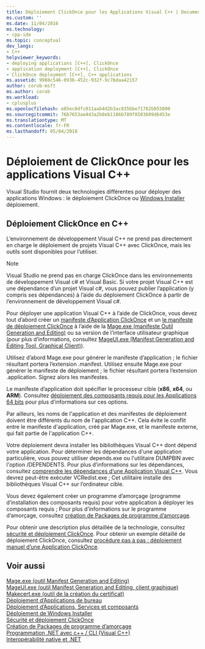 ```yaml
---
title: Déploiement ClickOnce pour les Applications Visual C++ | Documents Microsoft
ms.custom: ''
ms.date: 11/04/2016
ms.technology:
- cpp-ide
ms.topic: conceptual
dev_langs:
- C++
helpviewer_keywords:
- deploying applications [C++], ClickOnce
- application deployment [C++], ClickOnce
- ClickOnce deployment [C++], C++ applications
ms.assetid: 9988c546-0936-452c-932f-9c76daa42157
author: corob-msft
ms.author: corob
ms.workload:
- cplusplus
ms.openlocfilehash: e85ec0dfc011aab4d2b3ac835bbe71782b055000
ms.sourcegitcommit: 76b7653ae443a2b8eb1186b789f8503609d6453e
ms.translationtype: MT
ms.contentlocale: fr-FR
ms.lasthandoff: 05/04/2018
---
```

# <a name="clickonce-deployment-for-visual-c-applications"></a>Déploiement de ClickOnce pour les applications Visual C++
Visual Studio fournit deux technologies différentes pour déployer des applications Windows : le déploiement ClickOnce ou [Windows Installer](http://msdn.microsoft.com/library/cc185688) déploiement.  
  
## <a name="clickonce-deployment-in-c"></a>Déploiement ClickOnce en C++  
 L’environnement de développement Visual C++ ne prend pas directement en charge le déploiement de projets Visual C++ avec ClickOnce, mais les outils sont disponibles pour l’utiliser.  
  
> [!NOTE]
>  Visual Studio ne prend pas en charge ClickOnce dans les environnements de développement Visual c# et Visual Basic. Si votre projet Visual C++ est une dépendance d’un projet Visual c#, vous pouvez publier l’application (y compris ses dépendances) à l’aide du déploiement ClickOnce à partir de l’environnement de développement Visual c#.  
  
 Pour déployer une application Visual C++ à l’aide de ClickOnce, vous devez tout d’abord créer un [manifeste d’Application ClickOnce](/visualstudio/deployment/clickonce-application-manifest) et un [le manifeste de déploiement ClickOnce](/visualstudio/deployment/clickonce-deployment-manifest) à l’aide de la [Mage.exe (manifeste Outil Generation and Editing)](/dotnet/framework/tools/mage-exe-manifest-generation-and-editing-tool) ou sa version de l’interface utilisateur graphique (pour plus d’informations, consultez [MageUI.exe (Manifest Generation and Editing Tool, Graphical Client)](/dotnet/framework/tools/mageui-exe-manifest-generation-and-editing-tool-graphical-client)).  

  
 Utilisez d’abord Mage.exe pour générer le manifeste d’application ; le fichier résultant portera l’extension .manifest. Utilisez ensuite Mage.exe pour générer le manifeste de déploiement ; le fichier résultant portera l’extension .application. Signez alors les manifestes.  
  
 Le manifeste d’application doit spécifier le processeur cible (**x86**, **x64**, ou **ARM**). Consultez [déploiement des composants requis pour les Applications 64 bits](/visualstudio/deployment/deploying-prerequisites-for-64-bit-applications) pour plus d’informations sur ces options.  
  
 Par ailleurs, les noms de l'application et des manifestes de déploiement doivent être différents du nom de l'application C++. Cela évite le conflit entre le manifeste d'application, créé par Mage.exe, et le manifeste externe, qui fait partie de l'application C++.  
  
 Votre déploiement devra installer les bibliothèques Visual C++ dont dépend votre application. Pour déterminer les dépendances d'une application particulière, vous pouvez utiliser depends.exe ou l'utilitaire DUMPBIN avec l'option /DEPENDENTS. Pour plus d’informations sur les dépendances, consultez [comprendre les dépendances d’une Application Visual C++](../ide/understanding-the-dependencies-of-a-visual-cpp-application.md). Vous devrez peut-être exécuter VCRedist.exe ; Cet utilitaire installe des bibliothèques Visual C++ sur l’ordinateur cible.  
  
 Vous devez également créer un programme d’amorçage (programme d’installation des composants requis) pour votre application à déployer les composants requis ; Pour plus d’informations sur le programme d’amorçage, consultez [création de Packages de programme d’amorçage](/visualstudio/deployment/creating-bootstrapper-packages).  
  
 Pour obtenir une description plus détaillée de la technologie, consultez [sécurité et déploiement ClickOnce](/visualstudio/deployment/clickonce-security-and-deployment). Pour obtenir un exemple détaillé de déploiement ClickOnce, consultez [procédure pas à pas : déploiement manuel d’une Application ClickOnce](/visualstudio/deployment/walkthrough-manually-deploying-a-clickonce-application).  
  
## <a name="see-also"></a>Voir aussi  
 [Mage.exe (outil Manifest Generation and Editing)](/dotnet/framework/tools/mage-exe-manifest-generation-and-editing-tool)   
 [MageUI.exe (outil Manifest Generation and Editing, client graphique)](/dotnet/framework/tools/mageui-exe-manifest-generation-and-editing-tool-graphical-client)   
 [Makecert.exe (outil de la création du certificat)](https://msdn.microsoft.com/library/windows/desktop/aa386968)   
 [Déploiement d’Applications de bureau](../ide/deploying-native-desktop-applications-visual-cpp.md)   
 [Déploiement d’Applications, Services et composants](/visualstudio/deployment/deploying-applications-services-and-components)   
 [Déploiement de Windows Installer](http://msdn.microsoft.com/en-us/121be21b-b916-43e2-8f10-8b080516d2a0)   
 [Sécurité et déploiement ClickOnce](/visualstudio/deployment/clickonce-security-and-deployment)   
 [Création de Packages de programme d’amorçage](/visualstudio/deployment/creating-bootstrapper-packages)   
 [Programmation .NET avec c++ / CLI (Visual C++)](../dotnet/dotnet-programming-with-cpp-cli-visual-cpp.md)   
 [Interopérabilité native et .NET](../dotnet/native-and-dotnet-interoperability.md)